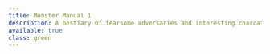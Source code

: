 ```yaml
---
title: Monster Manual 1
description: A bestiary of fearsome adversaries and interesting charcaters for a DM to present to their players
available: true
class: green
---
```

